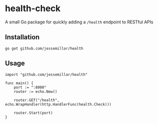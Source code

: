 # health-check
A small Go package for quickly adding a `/health` endpoint to RESTful APIs

## Installation
```
go get github.com/jessemillar/health
```

## Usage
```
import "github.com/jessemillar/health"
```

```
func main() {
	port := ":8000"
	router := echo.New()

	router.GET("/health", echo.WrapHandler(http.HandlerFunc(health.Check)))

	router.Start(port)
}
```
